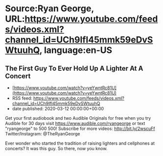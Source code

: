 # Source:Ryan George, URL:https://www.youtube.com/feeds/videos.xml?channel_id=UCh9IfI45mmk59eDvSWtuuhQ, language:en-US

## The First Guy To Ever Hold Up A Lighter At A Concert
 - [https://www.youtube.com/watch?v=yeYwntRc81U](https://www.youtube.com/watch?v=yeYwntRc81U)
 - RSS feed: https://www.youtube.com/feeds/videos.xml?channel_id=UCh9IfI45mmk59eDvSWtuuhQ
 - date published: 2020-03-12 00:00:00+00:00

Get your first audiobook and two Audible Originals for free when you try Audible for 30 days visit https://www.audible.com/ryangeorge or text "ryangeorge" to 500 500! 
Subscribe for more videos: http://bit.ly/2wscuFf
Twitter/Instagram: @TheRyanGeorge

Ever wonder who started the tradition of raising lighters and cellphones at concerts? It was this guy. So there, now you know.

